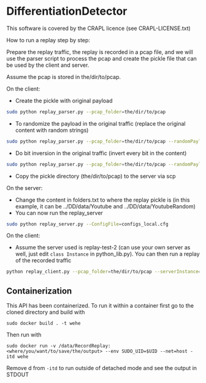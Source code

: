 # DifferentiationDetector

This software is covered by the CRAPL licence (see CRAPL-LICENSE.txt)

How to run a replay step by step:

Prepare the replay traffic, the replay is recorded in a pcap file, and we will use the parser script to process the pcap and create the pickle file that can be used by the client and server.

Assume the pcap is stored in the/dir/to/pcap.

On the client:

* Create the pickle with original payload

```bash
sudo python replay_parser.py --pcap_folder=the/dir/to/pcap
```

* To randomize the payload in the original traffic (replace the original content with random strings)

```bash
sudo python replay_parser.py --pcap_folder=the/dir/to/pcap --randomPayload=True --pureRandom=True
```

* Do bit inversion in the original traffic (invert every bit in the content)

```bash
sudo python replay_parser.py --pcap_folder=the/dir/to/pcap --randomPayload=True --bitInvert=True
```

* Copy the pickle directory (the/dir/to/pcap) to the server via scp


On the server:

* Change the content in folders.txt to where the replay pickle is (in this example, it can be ../DD/data/Youtube and ../DD/data/YoutubeRandom)
* You can now run the replay_server
```bash
sudo python replay_server.py --ConfigFile=configs_local.cfg
```

On the client:

* Assume the server used is replay-test-2 (can use your own server as well, just edit ```class Instance``` in python_lib.py). You can then run a replay of the recorded traffic

```bash
python replay_client.py --pcap_folder=the/dir/to/pcap --serverInstance=replay-test-2
```

## Containerization

This API has been containerized. To run it within a container first go to the cloned directory and build with 
```
sudo docker build . -t wehe
```

Then run with 
```
sudo docker run -v /data/RecordReplay:<where/you/want/to/save/the/output> --env SUDO_UID=$UID --net=host -itd wehe
```

Remove d from `-itd` to run outside of detached mode and see the output in STDOUT
